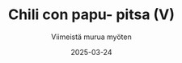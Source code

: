 ---
title: "Chili con papu- pitsa (V)"
image: "https://vegaanibotti.lauravuo.me/2025/03/2025-03-24_small.png"
date: 2025-03-24
receipt_url: "https://viimeistamuruamyoten.com/chili-con-papu-pitsa-v/"
author: "Viimeistä murua myöten"
---